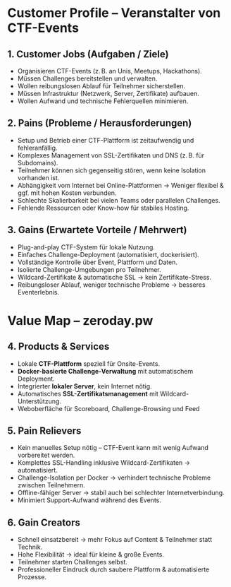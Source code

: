 # Customer Profile – Veranstalter von CTF-Events

## 1. Customer Jobs (Aufgaben / Ziele)

- Organisieren CTF-Events (z. B. an Unis, Meetups, Hackathons).
- Müssen Challenges bereitstellen und verwalten.
- Wollen reibungslosen Ablauf für Teilnehmer sicherstellen.
- Müssen Infrastruktur (Netzwerk, Server, Zertifikate) aufbauen.
- Wollen Aufwand und technische Fehlerquellen minimieren.

## 2. Pains (Probleme / Herausforderungen)

- Setup und Betrieb einer CTF-Plattform ist zeitaufwendig und fehleranfällig.
- Komplexes Management von SSL-Zertifikaten und DNS (z. B. für Subdomains).
- Teilnehmer können sich gegenseitig stören, wenn keine Isolation vorhanden ist.
- Abhängigkeit vom Internet bei Online-Plattformen → Weniger flexibel & ggf. mit hohen Kosten verbunden.
- Schlechte Skalierbarkeit bei vielen Teams oder parallelen Challenges.
- Fehlende Ressourcen oder Know-how für stabiles Hosting.

## 3. Gains (Erwartete Vorteile / Mehrwert)

- Plug-and-play CTF-System für lokale Nutzung.
- Einfaches Challenge-Deployment (automatisiert, dockerisiert).
- Vollständige Kontrolle über Event, Plattform und Daten.
- Isolierte Challenge-Umgebungen pro Teilnehmer.
- Wildcard-Zertifikate & automatische SSL → kein Zertifikate-Stress.
- Reibungsloser Ablauf, weniger technische Probleme → besseres Eventerlebnis.

# Value Map – zeroday.pw

## 4. Products & Services

- Lokale **CTF-Plattform** speziell für Onsite-Events.
- **Docker-basierte Challenge-Verwaltung** mit automatischem Deployment.
- Integrierter **lokaler Server**, kein Internet nötig.
- Automatisches **SSL-Zertifikatsmanagement** mit Wildcard-Unterstützung.
- Weboberfläche für Scoreboard, Challenge-Browsing und Feed

## 5. Pain Relievers

- Kein manuelles Setup nötig – CTF-Event kann mit wenig Aufwand vorbereitet werden.
- Komplettes SSL-Handling inklusive Wildcard-Zertifikaten → automatisiert.
- Challenge-Isolation per Docker → verhindert technische Probleme zwischen Teilnehmern.
- Offline-fähiger Server → stabil auch bei schlechter Internetverbindung.
- Minimiert Support-Aufwand während des Events.

## 6. Gain Creators

- Schnell einsatzbereit → mehr Fokus auf Content & Teilnehmer statt Technik.
- Hohe Flexibilität → ideal für kleine & große Events.
- Teilnehmer starten Challenges selbst.
- Professioneller Eindruck durch saubere Plattform & automatisierte Prozesse.

